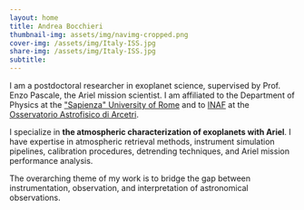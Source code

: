 ```yaml
---
layout: home
title: Andrea Bocchieri
thumbnail-img: assets/img/navimg-cropped.png
cover-img: /assets/img/Italy-ISS.jpg
share-img: /assets/img/Italy-ISS.jpg
subtitle: 
---
```


I am a postdoctoral researcher in exoplanet science, supervised by Prof. Enzo Pascale, the Ariel mission scientist. I am affiliated to the Department of Physics at the ["Sapienza" University of Rome](https://www.uniroma1.it/) and to [INAF](http://www.inaf.it/it) at the [Osservatorio Astrofisico di Arcetri](https://www.arcetri.inaf.it/).

I specialize in **the atmospheric characterization of exoplanets with Ariel**. I have expertise in atmospheric retrieval methods, instrument simulation pipelines, calibration procedures, detrending techniques, and Ariel mission performance analysis.

The overarching theme of my work is to bridge the gap between instrumentation, observation, and interpretation of astronomical observations.
